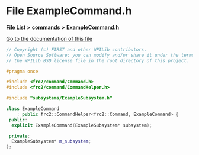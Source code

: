 

# File ExampleCommand.h

[**File List**](files.md) **>** [**commands**](dir_8351edd85a1483fb2b79b8acebf64e28.md) **>** [**ExampleCommand.h**](_example_command_8h.md)

[Go to the documentation of this file](_example_command_8h.md)


```C++
// Copyright (c) FIRST and other WPILib contributors.
// Open Source Software; you can modify and/or share it under the terms of
// the WPILib BSD license file in the root directory of this project.

#pragma once

#include <frc2/command/Command.h>
#include <frc2/command/CommandHelper.h>

#include "subsystems/ExampleSubsystem.h"

class ExampleCommand
    : public frc2::CommandHelper<frc2::Command, ExampleCommand> {
 public:
  explicit ExampleCommand(ExampleSubsystem* subsystem);

 private:
  ExampleSubsystem* m_subsystem;
};
```


